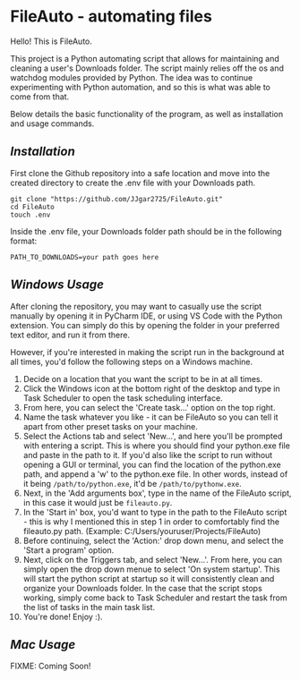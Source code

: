 # FileAuto - automating files

Hello! This is FileAuto.

This project is a Python automating script that allows for maintaining and cleaning a user's Downloads folder. The script mainly relies off the os and watchdog modules provided by Python. The idea was to continue experimenting with Python automation, and so this is what was able to come from that.

Below details the basic functionality of the program, as well as installation and usage commands.

## **_Installation_**

First clone the Github repository into a safe location and move into the created directory to create the .env file with your Downloads path.

```
git clone "https://github.com/JJgar2725/FileAuto.git"
cd FileAuto
touch .env
```

Inside the .env file, your Downloads folder path should be in the following format:

```
PATH_TO_DOWNLOADS=your path goes here
```

## **_Windows Usage_**

After cloning the repository, you may want to casually use the script manually by opening it in PyCharm IDE, or using VS Code with the Python extension. You can simply do this by opening the folder in your preferred text editor, and run it from there.

However, if you're interested in making the script run in the background at all times, you'd follow the following steps on a Windows machine.

1. Decide on a location that you want the script to be in at all times. 
2. Click the Windows icon at the bottom right of the desktop and type in Task Scheduler to open the task scheduling interface.
3. From here, you can select the 'Create task...' option on the top right. 
4. Name the task whatever you like - it can be FileAuto so you can tell it apart from other preset tasks on your machine.
5. Select the Actions tab and select 'New...', and here you'll be prompted with entering a script. This is where you should find your python.exe file and paste in the path to it. If you'd also like the script to run without opening a GUI or terminal, you can find the location of the python.exe path, and append a 'w' to the python.exe file. In other words, instead of it being ```/path/to/python.exe```, it'd be ```/path/to/pythonw.exe```.
6. Next, in the 'Add arguments box', type in the name of the FileAuto script, in this case it would just be ```fileauto.py```.
7. In the 'Start in' box, you'd want to type in the path to the FileAuto script - this is why I mentioned this in step 1 in order to comfortably find the fileauto.py path. (Example: C:/Users/youruser/Projects/FileAuto)
8. Before continuing, select the 'Action:' drop down menu, and select the 'Start a program' option.
9. Next, click on the Triggers tab, and select 'New...'. From here, you can simply open the drop down menue to select 'On system startup'. This will start the python script at startup so it will consistently clean and organize your Downloads folder. In the case that the script stops working, simply come back to Task Scheduler and restart the task from the list of tasks in the main task list.
10. You're done! Enjoy :).

## **_Mac Usage_**

FIXME: Coming Soon!
